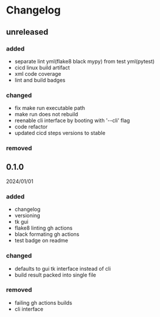 # Changelog

## unreleased

### added
- separate lint yml(flake8 black mypy) from test yml(pytest)
- cicd linux build artifact
- xml code coverage
- lint and build badges

### changed
- fix make run executable path
- make run does not rebuild
- reenable cli interface by booting with '--cli' flag
- code refactor
- updated cicd steps versions to stable

### removed

## 0.1.0
2024/01/01

### added
- changelog
- versioning
- tk gui
- flake8 linting gh actions
- black formating gh actions
- test badge on readme

### changed
- defaults to gui tk interface instead of cli
- build result packed into single file

### removed
- failing gh actions builds
- cli interface
